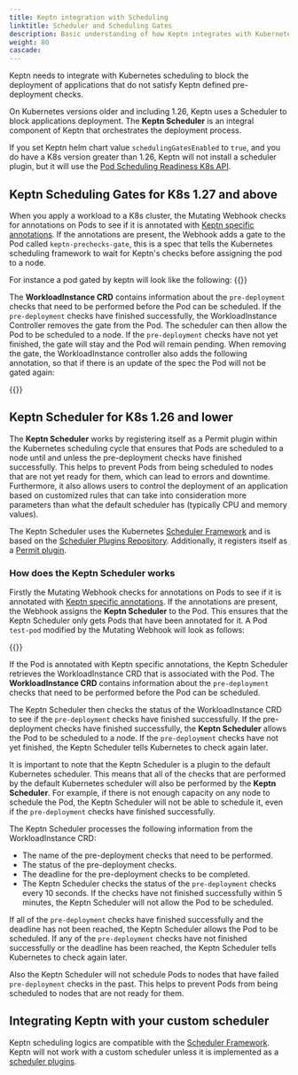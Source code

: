 ```yaml
---
title: Keptn integration with Scheduling
linktitle: Scheduler and Scheduling Gates
description: Basic understanding of how Keptn integrates with Kubernetes Pod Scheduling
weight: 80
cascade:
---
```


Keptn needs to integrate with Kubernetes scheduling to block
the deployment of applications that do not satisfy Keptn defined pre-deployment checks.

On Kubernetes versions older and including 1.26, Keptn uses a Scheduler to block applications deployment.
The **Keptn Scheduler** is an integral component of Keptn that orchestrates
the deployment process.

If you set Keptn helm chart value `schedulingGatesEnabled` to `true`, and you do have a K8s version greater than 1.26,
Keptn will not install a scheduler plugin, but it will use
the [Pod Scheduling Readiness K8s API](https://kubernetes.io/docs/concepts/scheduling-eviction/pod-scheduling-readiness).

## Keptn Scheduling Gates for K8s 1.27 and above

When you apply a workload to a K8s cluster, the Mutating Webhook checks for annotations on Pods to
see if it is annotated with
[Keptn specific annotations](../../implementing/integrate/#basic-annotations).
If the annotations are present, the Webhook adds a gate to the Pod called `keptn-prechecks-gate`,
this is a spec that tells the Kubernetes scheduling framework to wait for Keptn's checks before assigning the pod to a
node.

For instance a pod gated by keptn will look like the following:
{{<embed path="/docs/assets/scheduler-gates/gated.yaml">}}

The **WorkloadInstance CRD** contains information about the `pre-deployment` checks that
need to be performed before the Pod can be scheduled.
If the `pre-deployment` checks have finished successfully, the WorkloadInstance Controller removes the gate from the
Pod.
The scheduler can then allow the Pod to be scheduled to a node.
If the `pre-deployment` checks have not yet finished, the gate will stay and the Pod will remain pending.
When removing the gate, the WorkloadInstance controller also adds the following annotation, so that if there is an
update of the spec the Pod will not be gated again:

{{<embed path="/docs/assets/scheduler-gates/gate-removed.yaml">}}

## Keptn Scheduler for K8s 1.26 and lower

The **Keptn Scheduler** works by registering itself as a Permit plugin within the Kubernetes
scheduling cycle that ensures that Pods are scheduled to a node until and unless the
pre-deployment checks have finished successfully.
This helps to prevent Pods from being scheduled to nodes that are not yet ready for them,
which can lead to errors and downtime.
Furthermore, it also allows users to control the deployment of an application based on
customized rules that can take into consideration more parameters than what the default
scheduler has (typically CPU and memory values).

The Keptn Scheduler uses the Kubernetes
[Scheduler Framework](https://kubernetes.io/docs/concepts/scheduling-eviction/scheduling-framework/) and is based on the
[Scheduler Plugins Repository](https://github.com/kubernetes-sigs/scheduler-plugins/tree/master).
Additionally, it registers itself as
a [Permit plugin](https://kubernetes.io/docs/concepts/scheduling-eviction/scheduling-framework/#permit).

### How does the Keptn Scheduler works

Firstly the Mutating Webhook checks for annotations on Pods to see if it is annotated with
[Keptn specific annotations](../../implementing/integrate/#basic-annotations).
If the annotations are present, the Webhook assigns the **Keptn Scheduler** to the Pod.
This ensures that the Keptn Scheduler only gets Pods that have been annotated for it.
A Pod `test-pod` modified by the Mutating Webhook will look as follows:

{{<embed path="/docs/assets/scheduler-gates/scheduler.yaml">}}

If the Pod is annotated with Keptn specific annotations, the Keptn Scheduler retrieves
the WorkloadInstance CRD that is associated with the Pod.
The **WorkloadInstance CRD** contains information about the `pre-deployment` checks that
need to be performed before the Pod can be scheduled.

The Keptn Scheduler then checks the status of the WorkloadInstance CRD to see
if the `pre-deployment` checks have finished successfully.
If the pre-deployment checks have finished successfully, the **Keptn Scheduler** allows
the Pod to be scheduled to a node.
If the `pre-deployment` checks have not yet finished, the Keptn Scheduler tells Kubernetes to check again later.

It is important to note that the Keptn Scheduler is a plugin to the default Kubernetes scheduler.
This means that all of the checks that are performed by the default Kubernetes scheduler
will also be performed by the **Keptn Scheduler**.
For example, if there is not enough capacity on any node to schedule the Pod,
the Keptn Scheduler will not be able to schedule it, even if the `pre-deployment`
checks have finished successfully.

The Keptn Scheduler processes the following information from the WorkloadInstance CRD:

- The name of the pre-deployment checks that need to be performed.
- The status of the pre-deployment checks.
- The deadline for the pre-deployment checks to be completed.
- The Keptn Scheduler checks the status of the `pre-deployment` checks every 10 seconds.
  If the checks have not finished successfully within 5 minutes, the Keptn Scheduler will not allow the Pod to be
  scheduled.

If all of the `pre-deployment` checks have finished successfully and the deadline has not been reached,
the Keptn Scheduler allows the Pod to be scheduled.
If any of the `pre-deployment` checks have not finished successfully or the deadline has
been reached, the Keptn Scheduler tells Kubernetes to check again later.

Also the Keptn Scheduler will not schedule Pods to nodes that have failed `pre-deployment`
checks in the past.
This helps to prevent Pods from being scheduled to nodes that are not ready for them.

## Integrating Keptn with your custom scheduler

Keptn scheduling logics are compatible with
the [Scheduler Framework](https://kubernetes.io/docs/concepts/scheduling-eviction/scheduling-framework/).
Keptn will not work with a custom scheduler unless it is implemented as
a [scheduler plugins](https://kubernetes.io/docs/concepts/scheduling-eviction/scheduling-framework/#plugin-configuration).